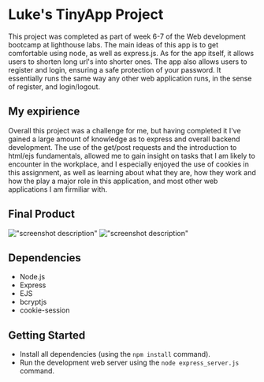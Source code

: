 # Luke's TinyApp Project

This project was completed as part of week 6-7 of the Web development bootcamp at lighthouse labs.  The main ideas of this app is to get comfortable using node, as well as express.js.  As for the app itself, it allows users to shorten long url's into shorter ones.  The app also allows users to register and login, ensuring a safe protection of your password.  It essentially runs the same way any other web application runs, in the sense of register, and login/logout.  

## My expirience

Overall this project was a challenge for me, but having completed it I've gained a large amount of knowledge as to express and overall backend development.  The use of the get/post requests and the introduction to html/ejs fundamentals, allowed me to gain insight on tasks that I am likely to encounter in the workplace, and I especially enjoyed the use of cookies in this assignment, as well as learning about what they are, how they work and how the play a major role in this application, and most other web applications I am firmiliar with.  

## Final Product

!["screenshot description"](#)
!["screenshot description"](#)

## Dependencies

- Node.js
- Express
- EJS
- bcryptjs
- cookie-session

## Getting Started

- Install all dependencies (using the `npm install` command).
- Run the development web server using the `node express_server.js` command.